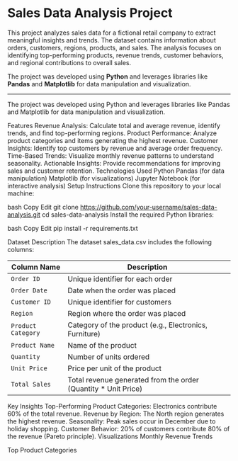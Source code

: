 # **Sales Data Analysis Project**

This project analyzes sales data for a fictional retail company to extract meaningful insights and trends. The dataset contains information about orders, customers, regions, products, and sales. The analysis focuses on identifying top-performing products, revenue trends, customer behaviors, and regional contributions to overall sales.

The project was developed using **Python** and leverages libraries like **Pandas** and **Matplotlib** for data manipulation and visualization.

---

The project was developed using Python and leverages libraries like Pandas and Matplotlib for data manipulation and
visualization.

Features
Revenue Analysis: Calculate total and average revenue, identify trends, and find top-performing regions.
Product Performance: Analyze product categories and items generating the highest revenue.
Customer Insights: Identify top customers by revenue and average order frequency.
Time-Based Trends: Visualize monthly revenue patterns to understand seasonality.
Actionable Insights: Provide recommendations for improving sales and customer retention.
Technologies Used
Python
Pandas (for data manipulation)
Matplotlib (for visualizations)
Jupyter Notebook (for interactive analysis)
Setup Instructions
Clone this repository to your local machine:

bash
Copy
Edit
git clone https://github.com/your-username/sales-data-analysis.git
cd sales-data-analysis
Install the required Python libraries:

bash
Copy
Edit
pip install -r requirements.txt

Dataset Description
The dataset sales_data.csv includes the following columns:

| **Column Name**        | **Description**                                              |
|-------------------------|--------------------------------------------------------------|
| `Order ID`             | Unique identifier for each order                             |
| `Order Date`           | Date when the order was placed                               |
| `Customer ID`          | Unique identifier for customers                              |
| `Region`               | Region where the order was placed                            |
| `Product Category`     | Category of the product (e.g., Electronics, Furniture)       |
| `Product Name`         | Name of the product                                          |
| `Quantity`             | Number of units ordered                                      |
| `Unit Price`           | Price per unit of the product                                |
| `Total Sales`          | Total revenue generated from the order (Quantity * Unit Price) |


Key Insights
Top-Performing Product Categories: Electronics contribute 60% of the total revenue.
Revenue by Region: The North region generates the highest revenue.
Seasonality: Peak sales occur in December due to holiday shopping.
Customer Behavior: 20% of customers contribute 80% of the revenue (Pareto principle).
Visualizations
Monthly Revenue Trends

Top Product Categories